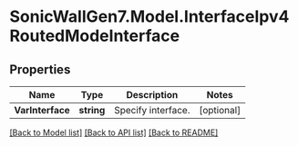 # SonicWallGen7.Model.InterfaceIpv4RoutedModeInterface

## Properties

Name | Type | Description | Notes
------------ | ------------- | ------------- | -------------
**VarInterface** | **string** | Specify interface. | [optional] 

[[Back to Model list]](../README.md#documentation-for-models) [[Back to API list]](../README.md#documentation-for-api-endpoints) [[Back to README]](../README.md)


